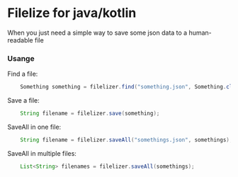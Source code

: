 # Filelize for java/kotlin

When you just need a simple way to save some json data to a human-readable file

### Usange

Find a file:
````java
    Something something = filelizer.find("something.json", Something.class);
````

Save a file:
````java
    String filename = filelizer.save(something);
````

SaveAll in one file:
````java
    String filename = filelizer.saveAll("somethings.json", somethings);
````

SaveAll in multiple files:
````java
    List<String> filenames = filelizer.saveAll(somethings);
````

